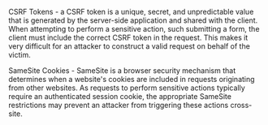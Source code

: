 CSRF Tokens - a CSRF token is a unique, secret, and unpredictable value that is generated by the server-side application and shared with the client. When attempting to perform a sensitive action, such submitting a form, the client must include the correct CSRF token in the request. This makes it very difficult for an attacker to construct a valid request on behalf of the victim.

SameSite Cookies - SameSite is a browser security mechanism that determines when a website's cookies are included in requests originating from other websites. As requests to perform sensitive actions typically require an authenticated session cookie, the appropriate SameSite restrictions may prevent an attacker from triggering these actions cross-site.

